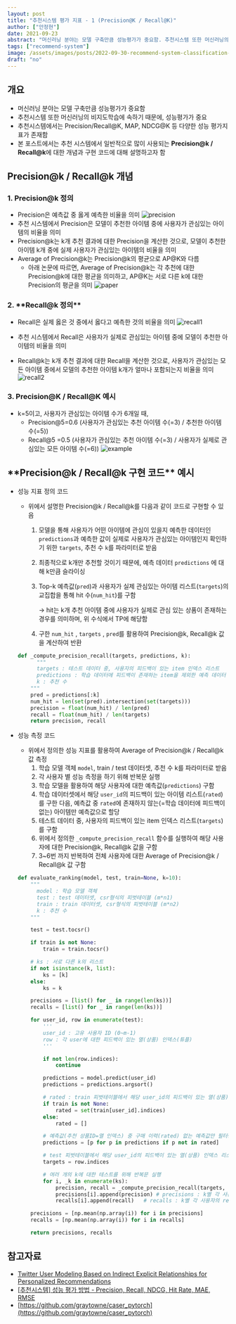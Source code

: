 ```yaml
---
layout: post
title: "추천시스템 평가 지표 - 1 (Precision@K / Recall@K)"
author: ["안정현"]
date: 2021-09-23
abstract: "머신러닝 분야는 모델 구축만큼 성능평가가 중요함. 추천시스템 또한 머신러닝의 비지도학습에 속하기 때문에, 성능평가가 중요. 추천시스템에서는 Precision/Recall@K, MAP, NDCG@K 등 다양한 성능 평가지표가 존재함. 본 포스트에서는 추천 시스템에서 일반적으로 많이 사용되는 Precision@k / Recall@k에 대한 개념과 구현 코드에 대해 설명하고자 함"
tags: ["recommend-system"]
image: /assets/images/posts/2022-09-30-recommend-system-classification-metric/example.png
draft: "no"
---
```


## 개요

- 머신러닝 분야는 모델 구축만큼 성능평가가 중요함
- 추천시스템 또한 머신러닝의 비지도학습에 속하기 때문에, 성능평가가 중요
- 추천시스템에서는 Precision/Recall@K, MAP, NDCG@K 등 다양한 성능 평가지표가 존재함
- 본 포스트에서는 추천 시스템에서 일반적으로 많이 사용되는 **Precision@k / Recall@k**에 대한 개념과 구현 코드에 대해 설명하고자 함

## **Precision@k / Recall@k 개념**

### **1. Precision@k 정의**

- Precision은 예측값 중 옳게 예측한 비율을 의미
  ![precision](/assets/images/posts/2022-09-30-recommend-system-classification-metric/define-precision.png)
- 추천 시스템에서 Precision은 모델이 추천한 아이템 중에 사용자가 관심있는 아이템의 비율을 의미
- Precision@k는 k개 추천 결과에 대한 Precision을 계산한 것으로, 모델이 추천한 아이템 k개 중에 실제 사용자가 관심있는 아이템의 비율을 의미
- Average of Precision@k는 Precision@k의 평균으로 AP@K와 다름
  - 아래 논문에 따르면, Average of Precision@k는 각 추천에 대한 Precision@k에 대한 평균을 의미하고, AP@K는 서로 다른 k에 대한 Precision의 평균을 의미
    ![paper](/assets/images/posts/2022-09-30-recommend-system-classification-metric/paper-precision.png)

### 2. \***\*Recall@k 정의\*\***

- Recall은 실제 옳은 것 중에서 옳다고 예측한 것의 비율을 의미
  ![recall1](/assets/images/posts/2022-09-30-recommend-system-classification-metric/define-recall.png)

- 추천 시스템에서 Recall은 사용자가 실제로 관심있는 아이템 중에 모델이 추천한 아이템의 비율을 의미
- Recall@k는 k개 추천 결과에 대한 Recall을 계산한 것으로, 사용자가 관심있는 모든 아이템 중에서 모델의 추천한 아이템 k개가 얼마나 포함되는지 비율을 의미
  ![recall2](/assets/images/posts/2022-09-30-recommend-system-classification-metric/define-recall-2.png)

### 3. **Precision@K / Recall@K 예시**

- k=5이고, 사용자가 관심있는 아이템 수가 6개일 때,
  - Precision@5=0.6 (사용자가 관심있는 추천 아이템 수(=3) / 추천한 아이템 수(=5))
  - Recall@5 =0.5 (사용자가 관심있는 추천 아이템 수(=3) / 사용자가 실제로 관심있는 모든 아이템 수(=6))
    ![example](/assets/images/posts/2022-09-30-recommend-system-classification-metric/example.png)

## \***\*Precision@k / Recall@k 구현 코드\*\*** 예시

- 성능 지표 정의 코드

  - 위에서 설명한 Precision@k / Recall@k를 다음과 같이 코드로 구현할 수 있음
    1. 모델을 통해 사용자가 어떤 아이템에 관심이 있을지 예측한 데이터인 `predictions`과 예측한 값이 실제로 사용자가 관심있는 아이템인지 확인하기 위한 `targets`, 추천 수 `k`를 파라미터로 받음
    2. 최종적으로 k개만 추천할 것이기 때문에, 예측 데이터 `predictions` 에 대해 k만큼 슬라이싱
    3. Top-k 예측값(`pred`)과 사용자가 실제 관심있는 아이템 리스트(`targets`)의 교집합을 통해 hit 수(`num_hit`)를 구함

       → hit는 k개 추천 아이템 중에 사용자가 실제로 관심 있는 상품이 존재하는 경우를 의미하며, 위 수식에서 TP에 해당함

    4. 구한 `num_hit` , `targets` , `pred`를 활용하여 Precision@k, Recall@k 값을 계산하여 반환

  ```python
  def _compute_precision_recall(targets, predictions, k):
  		"""
  		targets : 테스트 데이터 중, 사용자의 피드백이 있는 item 인덱스 리스트
  		predictions : 학습 데이터에 피드백이 존재하는 item을 제외한 예측 데이터
  		k : 추천 수
      """
      pred = predictions[:k]
      num_hit = len(set(pred).intersection(set(targets)))
      precision = float(num_hit) / len(pred)
      recall = float(num_hit) / len(targets)
      return precision, recall
  ```

- 성능 측정 코드
  - 위에서 정의한 성능 지표를 활용하여 Average of Precision@k / Recall@k 값 측정
    1. 학습 모델 객체 `model`, train / test 데이터셋, 추천 수 k를 파라미터로 받음
    2. 각 사용자 별 성능 측정을 하기 위해 반복문 실행
    3. 학습 모델을 활용하여 해당 사용자에 대한 예측값(`predictions`) 구함
    4. 학습 데이터셋에서 해당 `user_id`의 피드백이 있는 아이템 리스트(`rated`)를 구한 다음, 예측값 중 `rated`에 존재하지 않는(=학습 데이터에 피드백이 없는) 아이템만 예측값으로 할당
    5. 테스트 데이터 중, 사용자의 피드백이 있는 item 인덱스 리스트(`targets`)를 구함
    6. 위에서 정의한 `_compute_precision_recall` 함수를 실행하여 해당 사용자에 대한 Precision@k, Recall@k 값을 구함
    7. 3~6번 까지 반복하여 전체 사용자에 대한 Average of Precision@k / Recall@k 값 구함
  ```python
  def evaluate_ranking(model, test, train=None, k=10):
      """
  		model : 학습 모델 객체
  		test : test 데이터셋, csr형식의 피벗테이블 (m*n1)
  		train : train 데이터셋, csr형식의 피벗테이블 (m*n2)
  		k : 추천 수
      """

      test = test.tocsr()

      if train is not None:
          train = train.tocsr()

      # ks : 서로 다른 k의 리스트
      if not isinstance(k, list):
          ks = [k]
      else:
          ks = k

      precisions = [list() for _ in range(len(ks))]
      recalls = [list() for _ in range(len(ks))]

      for user_id, row in enumerate(test):
          '''
          user_id : 고유 사용자 ID (0~m-1)
          row : 각 user에 대한 피드백이 있는 열(상품) 인덱스(튜플)
          '''

          if not len(row.indices):
              continue

          predictions = model.predict(user_id)
          predictions = predictions.argsort()

          # rated : train 피벗테이블에서 해당 user_id의 피드백이 있는 열(상품) 인덱스 리스트
          if train is not None:
              rated = set(train[user_id].indices)
          else:
              rated = []

          # 예측값(추천 상품ID=열 인덱스) 중 구매 이력(rated) 없는 예측값만 필터링
          predictions = [p for p in predictions if p not in rated]

          # test 피벗테이블에서 해당 user_id의 피드백이 있는 열(상품) 인덱스 리스트
          targets = row.indices

          # 여러 개의 k에 대한 테스트를 위해 반복문 실행
          for i, _k in enumerate(ks):
              precision, recall = _compute_precision_recall(targets, predictions, _k)
              precisions[i].append(precision) # precisions : k별 각 사용자의 precision@k 측정 리스트
              recalls[i].append(recall)   # recalls : k별 각 사용자의 recalln@k 측정 리스트

      precisions = [np.mean(np.array(i)) for i in precisions]
      recalls = [np.mean(np.array(i)) for i in recalls]

      return precisions, recalls
  ```

## 참고자료

- [Twitter User Modeling Based on Indirect Explicit Relationships for Personalized Recommendations](https://www.researchgate.net/publication/335439095_Twitter_User_Modeling_Based_on_Indirect_Explicit_Relationships_for_Personalized_Recommendations)
- [[추천시스템] 성능 평가 방법 - Precision, Recall, NDCG, Hit Rate, MAE, RMSE](https://sungkee-book.tistory.com/11)
- [https://github.com/graytowne/caser_pytorch](https://github.com/graytowne/caser_pytorch)
